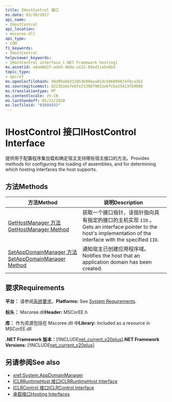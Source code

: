 ```yaml
---
title: IHostControl 接口
ms.date: 03/30/2017
api_name:
- IHostControl
api_location:
- mscoree.dll
api_type:
- COM
f1_keywords:
- IHostControl
helpviewer_keywords:
- IHostControl interface [.NET Framework hosting]
ms.assetid: a4ae0d1f-ade9-4b0a-a122-93ed11a5e6b3
topic_type:
- apiref
ms.openlocfilehash: 9dd89abb332853b966aa81dc506099b7af6ca3b2
ms.sourcegitcommit: d223616e7e6fe2139079052e6fcbe25413fb9900
ms.translationtype: MT
ms.contentlocale: zh-CN
ms.lasthandoff: 05/22/2020
ms.locfileid: "83804933"
---
```

# <a name="ihostcontrol-interface"></a><span data-ttu-id="57a0d-102">IHostControl 接口</span><span class="sxs-lookup"><span data-stu-id="57a0d-102">IHostControl Interface</span></span>
<span data-ttu-id="57a0d-103">提供用于配置程序集加载和确定宿主支持哪些宿主接口的方法。</span><span class="sxs-lookup"><span data-stu-id="57a0d-103">Provides methods for configuring the loading of assemblies, and for determining which hosting interfaces the host supports.</span></span>  
  
## <a name="methods"></a><span data-ttu-id="57a0d-104">方法</span><span class="sxs-lookup"><span data-stu-id="57a0d-104">Methods</span></span>  
  
|<span data-ttu-id="57a0d-105">方法</span><span class="sxs-lookup"><span data-stu-id="57a0d-105">Method</span></span>|<span data-ttu-id="57a0d-106">说明</span><span class="sxs-lookup"><span data-stu-id="57a0d-106">Description</span></span>|  
|------------|-----------------|  
|[<span data-ttu-id="57a0d-107">GetHostManager 方法</span><span class="sxs-lookup"><span data-stu-id="57a0d-107">GetHostManager Method</span></span>](ihostcontrol-gethostmanager-method.md)|<span data-ttu-id="57a0d-108">获取一个接口指针，该指针指向具有指定的接口的主机实现 `IID` 。</span><span class="sxs-lookup"><span data-stu-id="57a0d-108">Gets an interface pointer to the host's implementation of the interface with the specified `IID`.</span></span>|  
|[<span data-ttu-id="57a0d-109">SetAppDomainManager 方法</span><span class="sxs-lookup"><span data-stu-id="57a0d-109">SetAppDomainManager Method</span></span>](ihostcontrol-setappdomainmanager-method.md)|<span data-ttu-id="57a0d-110">通知宿主已创建应用程序域。</span><span class="sxs-lookup"><span data-stu-id="57a0d-110">Notifies the host that an application domain has been created.</span></span>|  
  
## <a name="requirements"></a><span data-ttu-id="57a0d-111">要求</span><span class="sxs-lookup"><span data-stu-id="57a0d-111">Requirements</span></span>  
 <span data-ttu-id="57a0d-112">**平台：** 请参阅[系统要求](../../get-started/system-requirements.md)。</span><span class="sxs-lookup"><span data-stu-id="57a0d-112">**Platforms:** See [System Requirements](../../get-started/system-requirements.md).</span></span>  
  
 <span data-ttu-id="57a0d-113">**标头：** Mscoree.dll</span><span class="sxs-lookup"><span data-stu-id="57a0d-113">**Header:** MSCorEE.h</span></span>  
  
 <span data-ttu-id="57a0d-114">**库：** 作为资源包括在 Mscoree.dll 中</span><span class="sxs-lookup"><span data-stu-id="57a0d-114">**Library:** Included as a resource in MSCorEE.dll</span></span>  
  
 <span data-ttu-id="57a0d-115">**.NET Framework 版本：**[!INCLUDE[net_current_v20plus](../../../../includes/net-current-v20plus-md.md)]</span><span class="sxs-lookup"><span data-stu-id="57a0d-115">**.NET Framework Versions:** [!INCLUDE[net_current_v20plus](../../../../includes/net-current-v20plus-md.md)]</span></span>  
  
## <a name="see-also"></a><span data-ttu-id="57a0d-116">另请参阅</span><span class="sxs-lookup"><span data-stu-id="57a0d-116">See also</span></span>

- <xref:System.AppDomainManager>
- [<span data-ttu-id="57a0d-117">ICLRRuntimeHost 接口</span><span class="sxs-lookup"><span data-stu-id="57a0d-117">ICLRRuntimeHost Interface</span></span>](iclrruntimehost-interface.md)
- [<span data-ttu-id="57a0d-118">ICLRControl 接口</span><span class="sxs-lookup"><span data-stu-id="57a0d-118">ICLRControl Interface</span></span>](iclrcontrol-interface.md)
- [<span data-ttu-id="57a0d-119">承载接口</span><span class="sxs-lookup"><span data-stu-id="57a0d-119">Hosting Interfaces</span></span>](hosting-interfaces.md)
